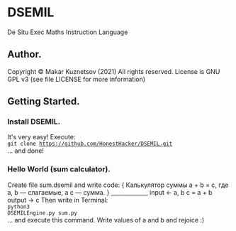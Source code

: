 # DSEMIL
De Situ Exec Maths Instruction Language
## Author.
Copyright © Makar Kuznetsov (2021)
All rights reserved.
License is GNU GPL v3 (see file LICENSE for more information)
## Getting Started.
### Install DSEMIL.
It's very easy! Execute:<br>
<code>git clone https://github.com/HonestHacker/DSEMIL.git</code><br>
... and done!
### Hello World (sum calculator).
Create file sum.dsemil and write code:
	{ Калькулятор суммы a + b = c, где a, b — слагаемые, а c — сумма. }
	_____________
	input <- a, b
		c = a + b
	output -> c
Then write in Terminal:
<br><code>python3 DSEMILEngine.py sum.py</code><br>
... and execute this command. Write values of a and b and rejoice :)